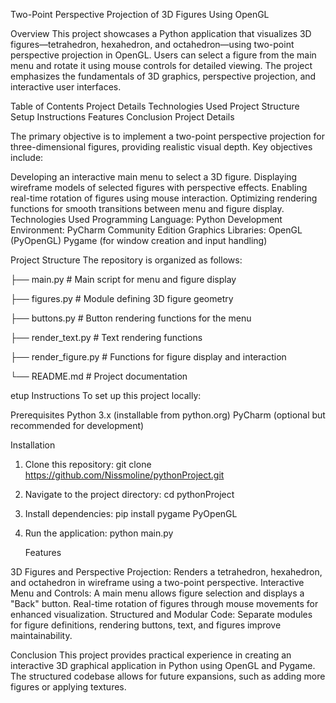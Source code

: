 Two-Point Perspective Projection of 3D Figures Using OpenGL

Overview
This project showcases a Python application that visualizes 3D figures—tetrahedron, hexahedron, and octahedron—using two-point perspective projection in OpenGL. Users can select a figure from the main menu and rotate it using mouse controls for detailed viewing. The project emphasizes the fundamentals of 3D graphics, perspective projection, and interactive user interfaces.

Table of Contents
Project Details
Technologies Used
Project Structure
Setup Instructions
Features
Conclusion
Project Details

The primary objective is to implement a two-point perspective projection for three-dimensional figures, providing realistic visual depth. Key objectives include:

Developing an interactive main menu to select a 3D figure.
Displaying wireframe models of selected figures with perspective effects.
Enabling real-time rotation of figures using mouse interaction.
Optimizing rendering functions for smooth transitions between menu and figure display.
Technologies Used
Programming Language: Python
Development Environment: PyCharm Community Edition
Graphics Libraries:
OpenGL (PyOpenGL)
Pygame (for window creation and input handling)

Project Structure
The repository is organized as follows:

├── main.py           # Main script for menu and figure display

├── figures.py        # Module defining 3D figure geometry

├── buttons.py        # Button rendering functions for the menu

├── render_text.py    # Text rendering functions

├── render_figure.py  # Functions for figure display and interaction

└── README.md         # Project documentation

etup Instructions
To set up this project locally:

Prerequisites
Python 3.x (installable from python.org)
PyCharm (optional but recommended for development)

Installation
1. Clone this repository: git clone https://github.com/Nissmoline/pythonProject.git
2. Navigate to the project directory: cd pythonProject
3. Install dependencies: pip install pygame PyOpenGL
4. Run the application: python main.py

   Features
   
3D Figures and Perspective Projection: Renders a tetrahedron, hexahedron, and octahedron in wireframe using a two-point perspective.
Interactive Menu and Controls: A main menu allows figure selection and displays a "Back" button.
Real-time rotation of figures through mouse movements for enhanced visualization.
Structured and Modular Code: Separate modules for figure definitions, rendering buttons, text, and figures improve maintainability.

Conclusion
This project provides practical experience in creating an interactive 3D graphical application in Python using OpenGL and Pygame. The structured codebase allows for future expansions, such as adding more figures or applying textures.

